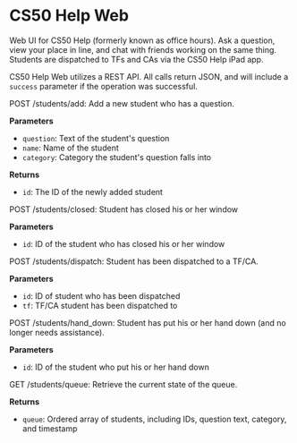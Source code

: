 CS50 Help Web
=============

Web UI for CS50 Help (formerly known as office hours). Ask a question, view your place in line, and chat with friends working on the same thing. Students are dispatched to TFs and CAs via the CS50 Help iPad app.

CS50 Help Web utilizes a REST API. All calls return JSON, and will include a `success` parameter if the operation was successful.

POST /students/add: Add a new student who has a question.

**Parameters**

* `question`: Text of the student's question
* `name`: Name of the student
* `category`: Category the student's question falls into

**Returns**

* `id`: The ID of the newly added student

POST /students/closed: Student has closed his or her window

**Parameters**

* `id`: ID of the student who has closed his or her window

POST /students/dispatch: Student has been dispatched to a TF/CA.

**Parameters**

* `id`: ID of student who has been dispatched
* `tf`: TF/CA student has been dispatched to

POST /students/hand_down: Student has put his or her hand down (and no longer needs assistance).

**Parameters**

* `id`: ID of the student who put his or her hand down

GET /students/queue: Retrieve the current state of the queue.

**Returns**

* `queue`: Ordered array of students, including IDs, question text, category, and timestamp
